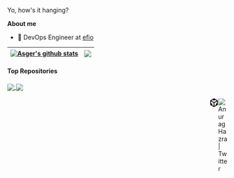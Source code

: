 Yo, how's it hanging?

**About me**

- 💼 DevOps Engineer at [efio](https://efio.dk/)

| <a href="https://github.com/asge1172/asgerlarsen"><img align="center" src="https://github-readme-stats.vercel.app/api?username=asge1172&show_icons=true&count_private=true&include_all_commits=true&theme=buefy&hide_border=true" alt="Asger's github stats" /></a> | <a href="https://github.com/anuraghazra/github-readme-stats"><img align="center" src="https://github-readme-stats.vercel.app/api/top-langs/?username=anuraghazra&layout=compact&theme=buefy&hide_border=true" /></a> |
| ------------- | ------------- |

#### Top Repositories


<a href="https://github.com/asge1172/asgerlarsen">
  <img align="center" src="https://github-readme-stats.vercel.app/api/pin/?username=asge1172&repo=asgerlarsen&theme=buefy" />
</a>
<a href="https://github.com/anuraghazra/anuraghazra.github.io">
  <img align="center" src="https://github-readme-stats.vercel.app/api/pin/?username=anuraghazra&repo=anuraghazra.github.io&theme=buefy" />
</a>

<br />
<br />

<a href="https://twitter.com/anuraghazru">
  <img align="right" alt="Anurag Hazra | Twitter" width="21px" src="https://raw.githubusercontent.com/anuraghazra/anuraghazra/master/assets/twitter.svg" />
</a>
<a href="https://codesandbox.io/u/anuraghazra">
  <img align="right" alt="Anurag Hazra | CodeSandbox" width="20px" src="https://raw.githubusercontent.com/anuraghazra/anuraghazra/master/assets/codesandbox.svg" />
</a>
